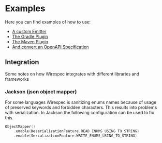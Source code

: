 # Examples

Here you can find examples of how to use:

* [A custom Emitter](maven-spring-custom/README.md)
* [The Gradle Plugin](gradle-ktor/README.md)
* [The Maven Plugin](maven-spring-compile/README.md)
* [And convert an OpenAPI Specification](maven-spring-convert/README.md)

## Integration

Some notes on how Wirespec integrates with different libraries and frameworks

### Jackson (json object mapper)

For some languages Wirespec is sanitizing enums names because of usage of preserved keywords and forbidden characters.
This results into problems with serialization. In Jackson the following configuration can be used to fix this.

```kotlin
ObjectMapper()
    .enable(DeserializationFeature.READ_ENUMS_USING_TO_STRING)
    .enable(SerializationFeature.WRITE_ENUMS_USING_TO_STRING)
```
